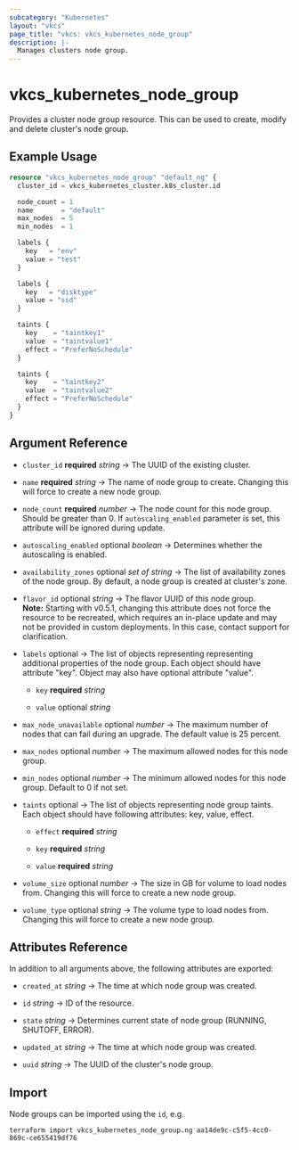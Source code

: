 ```yaml
---
subcategory: "Kubernetes"
layout: "vkcs"
page_title: "vkcs: vkcs_kubernetes_node_group"
description: |-
  Manages clusters node group.
---
```


# vkcs_kubernetes_node_group

Provides a cluster node group resource. This can be used to create, modify and delete cluster's node group.

## Example Usage
```terraform
resource "vkcs_kubernetes_node_group" "default_ng" {
  cluster_id = vkcs_kubernetes_cluster.k8s_cluster.id

  node_count = 1
  name       = "default"
  max_nodes  = 5
  min_nodes  = 1

  labels {
    key   = "env"
    value = "test"
  }

  labels {
    key   = "disktype"
    value = "ssd"
  }

  taints {
    key    = "taintkey1"
    value  = "taintvalue1"
    effect = "PreferNoSchedule"
  }

  taints {
    key    = "taintkey2"
    value  = "taintvalue2"
    effect = "PreferNoSchedule"
  }
}
```
## Argument Reference
- `cluster_id` **required** *string* &rarr;  The UUID of the existing cluster.

- `name` **required** *string* &rarr;  The name of node group to create. Changing this will force to create a new node group.

- `node_count` **required** *number* &rarr;  The node count for this node group. Should be greater than 0. If `autoscaling_enabled` parameter is set, this attribute will be ignored during update.

- `autoscaling_enabled` optional *boolean* &rarr;  Determines whether the autoscaling is enabled.

- `availability_zones` optional *set of* *string* &rarr;  The list of availability zones of the node group. By default, a node group is created at cluster's zone.

- `flavor_id` optional *string* &rarr;  The flavor UUID of this node group. <br>**Note:** Starting with v0.5.1, changing this attribute does not force the resource to be recreated, which requires an in-place update and may not be provided in custom deployments. In this case, contact support for clarification.

- `labels` optional &rarr;  The list of objects representing representing additional properties of the node group. Each object should have attribute "key". Object may also have optional attribute "value".
    - `key` **required** *string*

    - `value` optional *string*

- `max_node_unavailable` optional *number* &rarr;  The maximum number of nodes that can fail during an upgrade. The default value is 25 percent.

- `max_nodes` optional *number* &rarr;  The maximum allowed nodes for this node group.

- `min_nodes` optional *number* &rarr;  The minimum allowed nodes for this node group. Default to 0 if not set.

- `taints` optional &rarr;  The list of objects representing node group taints. Each object should have following attributes: key, value, effect.
    - `effect` **required** *string*

    - `key` **required** *string*

    - `value` **required** *string*

- `volume_size` optional *number* &rarr;  The size in GB for volume to load nodes from. Changing this will force to create a new node group.

- `volume_type` optional *string* &rarr;  The volume type to load nodes from. Changing this will force to create a new node group.


## Attributes Reference
In addition to all arguments above, the following attributes are exported:
- `created_at` *string* &rarr;  The time at which node group was created.

- `id` *string* &rarr;  ID of the resource.

- `state` *string* &rarr;  Determines current state of node group (RUNNING, SHUTOFF, ERROR).

- `updated_at` *string* &rarr;  The time at which node group was created.

- `uuid` *string* &rarr;  The UUID of the cluster's node group.



## Import

Node groups can be imported using the `id`, e.g.

```shell
terraform import vkcs_kubernetes_node_group.ng aa14de9c-c5f5-4cc0-869c-ce655419df76
```
